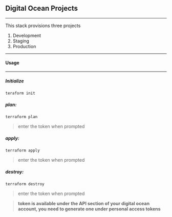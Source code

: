 ## Digital Ocean Projects 

----------

This stack provisions three projects 

1) Development
2) Staging
3) Production
----------


#### Usage

----------

##### Initialize 

  `teraform init`

##### plan:
  `terraform plan`

> enter the token when prompted


##### apply:
  `terraform apply`

> enter the token when prompted

##### destroy:
  `terraform destroy`

> enter the token when prompted


> **token is available under the API section of your digital ocean account, you need to generate one under personal access tokens**

